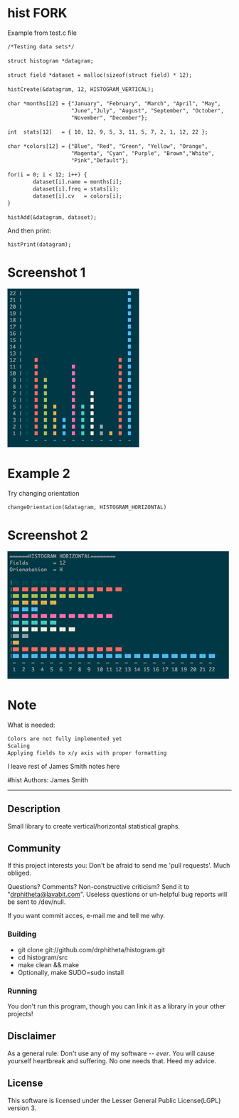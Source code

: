 hist FORK
=========

Example from test.c file



    /*Testing data sets*/

    struct histogram *datagram;

    struct field *dataset = malloc(sizeof(struct field) * 12);

    histCreate(&datagram, 12, HISTOGRAM_VERTICAL);

    char *months[12] = {"January", "February", "March", "April", "May",
					  	"June","July", "August", "September", "October",
					  	"November", "December"};

    int  stats[12] 	 = { 10, 12, 9, 5, 3, 11, 5, 7, 2, 1, 12, 22 }; 

    char *colors[12] = {"Blue", "Red", "Green", "Yellow", "Orange",
						"Magenta", "Cyan", "Purple", "Brown","White",
						"Pink","Default"};

    for(i = 0; i < 12; i++) {
			dataset[i].name = months[i];
			dataset[i].freq = stats[i];
			dataset[i].cv   = colors[i];
    }

    histAdd(&datagram, dataset);


And then print:

    histPrint(datagram);

Screenshot 1
======

![Vertical histogram](vert.jpg "")


Example 2
=========

Try changing orientation

    changeOrientation(&datagram, HISTOGRAM_HORIZONTAL)

Screenshot 2
============

![Horizontal histogram](horiz.jpg "")
	

Note
=====
What is needed:

	Colors are not fully implemented yet
	Scaling
	Applying fields to x/y axis with proper formatting


I leave rest of James Smith notes here

#hist
	Authors: James Smith
***


## Description

Small library to create vertical/horizontal statistical graphs.

## Community

If this project interests you: Don't be afraid to send me 'pull requests'.
Much obliged.

Questions? Comments? Non-constructive criticism? Send it to
"drphitheta@lavabit.com". Useless questions or un-helpful bug reports will
be sent to /dev/null.

If you want commit acces, e-mail me and tell me why.

### Building

* git clone git://github.com/drphitheta/histogram.git  
* cd histogram/src  
* make clean && make  
* Optionally, make SUDO=sudo install  

### Running

You don't run this program, though you can link it as a library in your other
projects!

## Disclaimer

As a general rule: Don't use any of my software -- *ever*. You will cause 
yourself heartbreak and suffering. No one needs that. Heed my advice.

## License

This software is licensed under the Lesser General Public License(LGPL) version
3.
